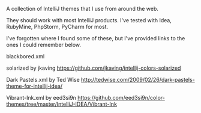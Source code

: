 A collection of IntelliJ themes that I use from around the web.

They should work with most IntelliJ products. I've tested with Idea, RubyMine, PhpStorm, PyCharm for most.

I've forgotten where I found some of these, but I've provided links to the ones I could remember below.

blackbored.xml

solarized by jkaving
https://github.com/jkaving/intellij-colors-solarized

Dark Pastels.xml by Ted Wise
http://tedwise.com/2009/02/26/dark-pastels-theme-for-intellij-idea/

Vibrant-Ink.xml by eed3si9n
https://github.com/eed3si9n/color-themes/tree/master/IntelliJ-IDEA/Vibrant-Ink